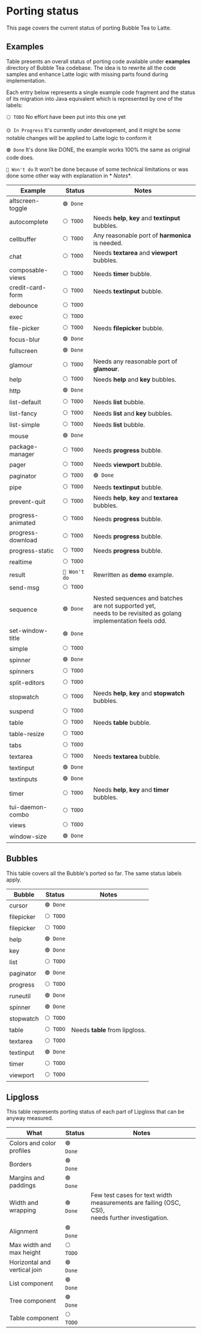 # Porting status

This page covers the current status of porting Bubble Tea to Latte.

## Examples

Table presents an overall status of porting code available under **examples** directory of Bubble Tea codebase. The idea
is to rewrite all the code samples and enhance Latte logic with missing parts found during implementation.

Each entry below represents a single example code fragment and the status of its migration into Java equivalent which is
represented by one of the labels:

`⚪ TODO` No effort have been put into this one yet

`🟡 In Progress` It's currently under development, and it might be some notable changes will be applied to Latte logic to
conform it

`🟢 Done` It's done like DONE, the example works 100% the same as original code does.

`🔴 Won't do` It won't be done because of some technical limitations or was done some other way with explanation in *
*Notes**.

| Example           | Status        | Notes                                                                                                            |
|-------------------|---------------|------------------------------------------------------------------------------------------------------------------|
| altscreen-toggle  | `🟢 Done`     |                                                                                                                  |
| autocomplete      | `⚪ TODO`      | Needs **help**, **key** and **textinput** bubbles.                                                               |
| cellbuffer        | `⚪ TODO`      | Any reasonable port of **harmonica** is needed.                                                                  |
| chat              | `⚪ TODO`      | Needs **textarea** and **viewport** bubbles.                                                                     |
| composable-views  | `⚪ TODO`      | Needs **timer** bubble.                                                                                          |
| credit-card-form  | `⚪ TODO`      | Needs **textinput** bubble.                                                                                      |
| debounce          | `⚪ TODO`      |                                                                                                                  |
| exec              | `⚪ TODO`      |                                                                                                                  |
| file-picker       | `⚪ TODO`      | Needs **filepicker** bubble.                                                                                     |
| focus-blur        | `🟢 Done`     |                                                                                                                  |
| fullscreen        | `🟢 Done`     |                                                                                                                  |
| glamour           | `⚪ TODO`      | Needs any reasonable port of **glamour**.                                                                        |
| help              | `⚪ TODO`      | Needs **help** and **key** bubbles.                                                                              |
| http              | `🟢 Done`     |                                                                                                                  |
| list-default      | `⚪ TODO`      | Needs **list** bubble.                                                                                           |
| list-fancy        | `⚪ TODO`      | Needs **list** and **key** bubbles.                                                                              |
| list-simple       | `⚪ TODO`      | Needs **list** bubble.                                                                                           |
| mouse             | `🟢 Done`     |                                                                                                                  |
| package-manager   | `⚪ TODO`      | Needs **progress** bubble.                                                                                       |
| pager             | `⚪ TODO`      | Needs **viewport** bubble.                                                                                       |
| paginator         | `⚪ TODO`      | `🟢 Done`                                                                                                        |
| pipe              | `⚪ TODO`      | Needs **textinput** bubble.                                                                                      |
| prevent-quit      | `⚪ TODO`      | Needs **help**, **key** and **textarea** bubbles.                                                                |
| progress-animated | `⚪ TODO`      | Needs **progress** bubble.                                                                                       |
| progress-download | `⚪ TODO`      | Needs **progress** bubble.                                                                                       |
| progress-static   | `⚪ TODO`      | Needs **progress** bubble.                                                                                       |
| realtime          | `⚪ TODO`      |                                                                                                                  |
| result            | `🔴 Won't do` | Rewritten as **demo** example.                                                                                   |
| send-msg          | `⚪ TODO`      |                                                                                                                  |
| sequence          | `🟢 Done`     | Nested sequences and batches are not supported yet,<br>needs to be revisited as golang implementation feels odd. |
| set-window-title  | `🟢 Done`     |                                                                                                                  |
| simple            | `⚪ TODO`      |                                                                                                                  |
| spinner           | `🟢 Done`     |                                                                                                                  |
| spinners          | `⚪ TODO`      |                                                                                                                  |
| split-editors     | `⚪ TODO`      |                                                                                                                  |
| stopwatch         | `⚪ TODO`      | Needs **help**, **key** and **stopwatch** bubbles.                                                               |
| suspend           | `⚪ TODO`      |                                                                                                                  |
| table             | `⚪ TODO`      | Needs **table** bubble.                                                                                          |
| table-resize      | `⚪ TODO`      |                                                                                                                  |
| tabs              | `⚪ TODO`      |                                                                                                                  |
| textarea          | `⚪ TODO`      | Needs **textarea** bubble.                                                                                       |
| textinput         | `🟢 Done`     |                                                                                                                  |
| textinputs        | `🟢 Done`     |                                                                                                                  |
| timer             | `⚪ TODO`      | Needs **help**, **key** and **timer** bubbles.                                                                   |
| tui-daemon-combo  | `⚪ TODO`      |                                                                                                                  |
| views             | `⚪ TODO`      |                                                                                                                  |
| window-size       | `🟢 Done`     |                                                                                                                  |

## Bubbles

This table covers all the Bubble's ported so far. The same status labels apply.

| Bubble     | Status    | Notes                          |
|------------|-----------|--------------------------------|
| cursor     | `🟢 Done` |                                |
| filepicker | `⚪ TODO`  |                                |
| filepicker | `⚪ TODO`  |                                |
| help       | `🟢 Done` |                                |
| key        | `🟢 Done` |                                |
| list       | `⚪ TODO`  |                                |
| paginator  | `🟢 Done` |                                |
| progress   | `⚪ TODO`  |                                |
| runeutil   | `🟢 Done` |                                |
| spinner    | `🟢 Done` |                                |
| stopwatch  | `⚪ TODO`  |                                |
| table      | `⚪ TODO`  | Needs **table** from lipgloss. |
| textarea   | `⚪ TODO`  |                                |
| textinput  | `🟢 Done` |                                |
| timer      | `⚪ TODO`  |                                |
| viewport   | `⚪ TODO`  |                                |

## Lipgloss

This table represents porting status of each part of Lipgloss that can be anyway measured.

| What                         | Status    | Notes                                                                                                |
|------------------------------|-----------|------------------------------------------------------------------------------------------------------|
| Colors and color profiles    | `🟢 Done` |                                                                                                      |
| Borders                      | `🟢 Done` |                                                                                                      |
| Margins and paddings         | `🟢 Done` |                                                                                                      |
| Width and wrapping           | `🟢 Done` | Few test cases for text width measurements are failing (OSC, CSI), <br/>needs further investigation. |
| Alignment                    | `🟢 Done` |                                                                                                      |
| Max width and max height     | `⚪ TODO`  |                                                                                                      |
| Horizontal and vertical join | `🟢 Done` |                                                                                                      |
| List component               | `🟢 Done` |                                                                                                      |
| Tree component               | `🟢 Done` |                                                                                                      |
| Table component              | `⚪ TODO`  |                                                                                                      |
